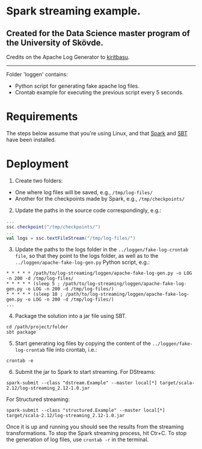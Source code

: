# Spark streaming example.

## Created for the Data Science master program of the University of Skövde.

Credits on the Apache Log Generator to [kiritbasu](https://github.com/kiritbasu/Fake-Apache-Log-Generator).

***

Folder 'loggen' contains:
* Python script for generating fake apache log files.
* Crontab example for executing the previous script every 5 seconds.

# Requirements
The steps below assume that you're using Linux, and that [Spark](https://spark.apache.org/)
and [SBT](https://www.scala-sbt.org/) have been installed.

# Deployment
1. Create two folders:
* One where log files will be saved, e.g., `/tmp/log-files/`
* Another for the checkpoints made by Spark, e.g., `/tmp/checkpoints/`

2. Update the paths in the source code correspondingly, e.g.:
```Scala
...
ssc.checkpoint("/tmp/checkpoints/")
...
val logs = ssc.textFileStream("/tmp/log-files/")
```

3. Update the paths to the logs folder in the `../loggen/fake-log-crontab file`,
so that they point to the logs folder, as well as to the `../loggen/apache-fake-log-gen.py`
Python script, e.g.:
```
* * * * * /path/to/log-streaming/loggen/apache-fake-log-gen.py -o LOG -n 200 -d /tmp/log-files/
* * * * * (sleep 5 ; /path/to/log-streaming/loggen/apache-fake-log-gen.py -o LOG -n 200 -d /tmp/log-files/)
* * * * * (sleep 10 ; /path/to/log-streaming/loggen/apache-fake-log-gen.py -o LOG -n 200 -d /tmp/log-files/)
...
```

4. Package the solution into a jar file using SBT.
```
cd /path/project/folder
sbt package
```

5. Start generating log files by copying the content of the `../loggen/fake-log-crontab`
file into crontab, i.e.:

```
crontab -e
```

6. Submit the jar to Spark to start streaming. For DStreams:
```
spark-submit --class "dstream.Example" --master local[*] target/scala-2.12/log-streaming_2.12-1.0.jar
```
For Structured streaming:
```
spark-submit --class "structured.Example" --master local[*] target/scala-2.12/log-streaming_2.12-1.0.jar
```

Once it is up and running you should see the results from the streaming transformations.
To stop the Spark streaming process, hit Ctr+C. To stop the generation of log
files, use `crontab -r` in the terminal.
